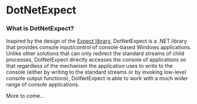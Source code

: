# DotNetExpect


### What is DotNetExpect?
Inspired by the design of the [Expect library](http://en.wikipedia.org/wiki/Expect), DotNetExpect is a .NET library that provides console input/control of console-based Windows applications. Unlike other solutions that can only redirect the standard streams of child processes, DotNetExpect directly accesses the console of applications so that regardless of the mechanism the application uses to write to the console (either by writing to the standard streams or by invoking low-level console output functions), DotNetExpect is able to work with a much wider range of console applications.

More to come...